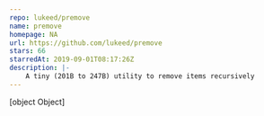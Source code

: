 ```yaml
---
repo: lukeed/premove
name: premove
homepage: NA
url: https://github.com/lukeed/premove
stars: 66
starredAt: 2019-09-01T08:17:26Z
description: |-
    A tiny (201B to 247B) utility to remove items recursively
---
```


[object Object]
